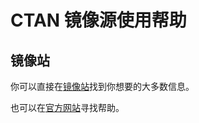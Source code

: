# CTAN 镜像源使用帮助

## 镜像站

你可以直接在[镜像站](https://mirrors.hustunique.com/ctan/)找到你想要的大多数信息。

也可以在[官方网站](https://www.ctan.org/help)寻找帮助。